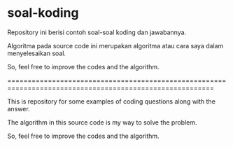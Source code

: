 # soal-koding

Repository ini berisi contoh soal-soal koding dan jawabannya.

Algoritma pada source code ini merupakan algoritma atau cara saya dalam menyelesaikan soal. 

So, feel free to improve the codes and the algorithm.

=========================================================================================================

This is repository for some examples of coding questions along with the answer.

The algorithm in this source code is my way to solve the problem.

So, feel free to improve the codes and the algorithm.


